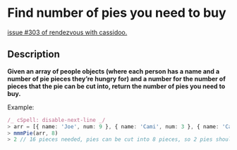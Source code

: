 # Find number of pies you need to buy

[issue #303 of rendezvous with cassidoo.](https://buttondown.email/cassidoo/archive/8309/)

## Description

**Given an array of people objects (where each person has a name and a number of pie pieces they’re hungry for) and a number for the number of pieces that the pie can be cut into, return the number of pies you need to buy.**

Example:

```ts
/_ cSpell: disable-next-line _/
> arr = [{ name: 'Joe', num: 9 }, { name: 'Cami', num: 3 }, { name: 'Cassidy', num: 4 }]
> mmmPie(arr, 8)
> 2 // 16 pieces needed, pies can be cut into 8 pieces, so 2 pies should be bought
```
